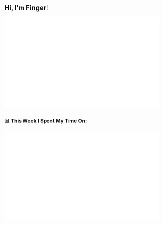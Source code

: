 <h2> Hi, I'm Finger!</h2>

<img align="right" src="https://raw.githubusercontent.com/spianmo/github-stats/master/generated/overview.svg#gh-light-mode-only">

<!-- <img align="right" height="160em" src="https://github-readme-stats-eight-theta.vercel.app/api/top-langs/?username=spianmo&layout=compact&langs_count=8&theme=algolia"/>	 -->
	
```go
package main

type Me struct {
	Name   string
	Job    string
	Code   string
	Skills string
}

func main() {
	me := &Me{
		Name:   "Finger",
		Job:    "Client-side Engineer",
		Code:   "Java, Kotlin, C#, Rust and C++ and Others",
		Skills: "Android, Security, Cross-platform client, NLP, CV, ASR ^o^",
	}
	_ = me
}
```


<h3>📊 This Week I Spent My Time On:</h3>
<img align='right' src="https://raw.githubusercontent.com/spianmo/github-stats/master/generated/languages.svg#gh-light-mode-only">

<!--START_SECTION:waka-->

```txt
Kotlin                 21 hrs 17 mins  █████████████████████░░░░   84.25 %
XML                    1 hr 29 mins    █▒░░░░░░░░░░░░░░░░░░░░░░░   05.88 %
Java                   55 mins         █░░░░░░░░░░░░░░░░░░░░░░░░   03.68 %
Protocol Buffer        34 mins         ▓░░░░░░░░░░░░░░░░░░░░░░░░   02.24 %
protobuf               30 mins         ▓░░░░░░░░░░░░░░░░░░░░░░░░   02.03 %
```

<!--END_SECTION:waka-->

